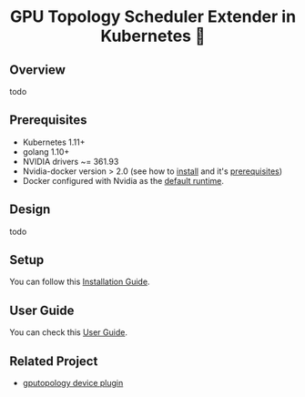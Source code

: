 <h1 align="center">GPU Topology Scheduler Extender in Kubernetes 👋</h1>

## Overview

todo

## Prerequisites

- Kubernetes 1.11+
- golang 1.10+
- NVIDIA drivers ~= 361.93
- Nvidia-docker version > 2.0 (see how to [install](https://github.com/NVIDIA/nvidia-docker) and it's [prerequisites](https://github.com/nvidia/nvidia-docker/wiki/Installation-\(version-2.0\)#prerequisites))
- Docker configured with Nvidia as the [default runtime](https://github.com/NVIDIA/nvidia-docker/wiki/Advanced-topics#default-runtime).

## Design

todo

## Setup

You can follow this [Installation Guide](docs/install.md).

## User Guide

You can check this [User Guide](docs/userguide.md).


## Related Project

- [gputopology device plugin](https://github.com/hellolijj/k8s-device-plugin.git)

